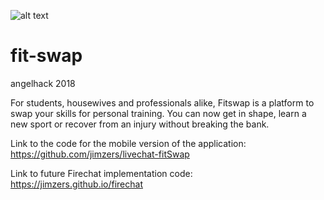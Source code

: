 ![alt text](https://www.fitswap.london/uploads/1/2/0/5/120593213/fitswap-logo-green.png)

# fit-swap
angelhack 2018

For students, housewives and professionals alike, Fitswap is a platform to swap your skills for personal training. You can now get in shape, learn a new sport or recover from an injury without breaking the bank.

Link to the code for the mobile version of the application: https://github.com/jimzers/livechat-fitSwap

Link to future Firechat implementation code: https://jimzers.github.io/firechat
